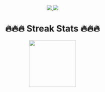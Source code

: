 <div align="center">

<div height="1000px">
  <a href="https://github.com/DenverCoder1/readme-typing-svg">
    <img src="https://readme-typing-svg.herokuapp.com/?lines=Hello%20I'm%20akaboshinit;Hello%20I'm%20akaboshinit;&font=Fira%20Code&center=true&width=440&height=45&color=748E63&vCenter=true&size=22">
    <!-- <img src="https://readme-typing-svg.herokuapp.com?font=Fira%20Code&weight=400&duration=5000&pause=1000&color=748E63&center=true&vCenter=true&multiline=false&random=false&width=800&height=100&separator=%3C&lines=console.log(Profile)%3Cconst+likeProgrammingLanguages+%3D+%5B%22Dart%22%2C%22TypeScript%22%5D;%3Cconst+likeProgrammingFramework+%3D+%5B%22Flutter%22%2C%22Next.js%22%5D;"> -->
    <img src="https://readme-typing-svg.herokuapp.com?font=Fira%20Code&weight=400&color=748E63&center=true&vCenter=true&multiline=true&random=true&width=800&height=100&separator=%3C&lines=console.log(Profile)%3Cconst+likeProgrammingLanguages+%3D+%5B%22Dart%22%2C%22TypeScript%22%5D;%3Cconst+likeProgrammingFramework+%3D+%5B%22Flutter%22%2C%22Next.js%22%5D;">
  </a>

</div>

<!--   <p>👀 I’m interested in Golang Flutter</p> -->
<!--   <p>🌱 I’m currently learning Next.js Flutter Golang</p> -->

<!--  [![Visits Badge](https://badges.pufler.dev/visits/akaboshinit/akaboshinit)](https://badges.pufler.dev) -->
</div>

<!--  
<div align="center">

# 📊📊📊 Status 📊📊📊
</div>

<div align="center">
  <a src="https://github.com/anuraghazra/github-readme-stats">
    <img src="https://github-readme-stats.vercel.app/api?username=akaboshinit&show_icons=true&bg_color=000000&title_color=FFFFFF&text_color=cccccc&border_color=666666"/>
  </a>
</div>
 -->
 
<div align="center">

# 🔥🔥🔥 Streak Stats 🔥🔥🔥
</div>

<div align="center">
<!--   <div style="display: flex; align-items: flex-start;"> -->
<!--     <a src="https://git.io/streak-stats">
      <img height="150" src="http://github-readme-streak-stats.herokuapp.com?user=akaboshinit&theme=highcontrast"/>
    </a> -->
    <a src="https://github.com/vn7n24fzkq/github-profile-summary-cards">
      <img height="150" src="https://github-profile-summary-cards.vercel.app/api/cards/profile-details?username=akaboshinit&theme=solarized_dark"/>
    </a>
<!--   </div> -->
</div>

<!-- 
<div align="center">
## 🖋🖋🖋 Use Lang 🖋🖋🖋
</div>

<div align="center">
  <a src="https://github.com/anuraghazra/github-readme-stats">
    <img src="https://github-readme-stats.vercel.app/api/top-langs/?username=akaboshinit&layout=compact&bg_color=000000&title_color=FFFFFF&text_color=FFFFFF&border_color=666666"/>
  </a>
</div>
-->

<!-- 
<details>
<summary>💪 Github Cards Powered by</summary>
</details>

https://zzetao.github.io/awesome-github-profile/
-->
